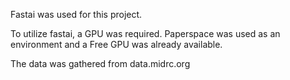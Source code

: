 Fastai was used for this project.

To utilize fastai, a GPU was required. Paperspace was used as an environment and a Free GPU was already available.

The data was gathered from data.midrc.org
